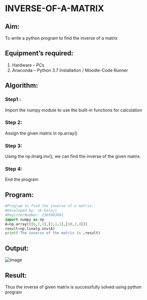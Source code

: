 # INVERSE-OF-A-MATRIX
## Aim:
To write a python program to find the inverse of a matrix
## Equipment’s required:
1. 	Hardware – PCs
2. 	Anaconda – Python 3.7 Installation / Moodle-Code Runner
## Algorithm:
### Step1 : 
Import the numpy module to use the built-in functions for calculation
### Step 2:
Assign the given matrix in np.array()
### Step 3: 
Using the np.linalg.inv(), we can find the inverse of the given matrix.
### Step 4: 
End the program
## Program:
```python
#Program to find the inverse of a matrix.
#Developed by: sk balaji
#RegisterNumber: 2305003001
import numpy as np
A=np.array([[6,2,3],[3,1,1],[10,3,4]])
result=np.linalg.inv(A)
print('The inverse of the matrix is',result)
```
## Output:
![image](https://github.com/sk040506/INVERSE-OF-A-MATRIX/assets/155505137/e7db86ee-e291-4e79-a2db-69f46073a548)


## Result:
Thus the inverse of given matrix is successfully solved using python program
